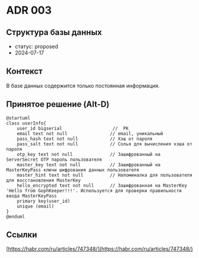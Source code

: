 # ADR 003

## Структура базы данных
- статус: proposed
- 2024-07-17

## Контекст
В базе данных содержится только постоянная информация.

## Принятое решение  (Alt-D)
```plantuml
@startuml
class userInfo{
    user_id bigserial                   //  PK
	email text not null                // email, уникальный
	pass_hash text not null            // Хэш от пароля
	pass_salt text not null            // Солья для вычисления хэша от пароля
	otp_key text not null              // Зашифрованный на ServerSecret OTP пароль пользователя
	master_key text not null           // Зашифрованный на MasterKeyPass ключи шифрования данных пользователя
	master_hint text not null          // Напоминалка для пользователя для восстановления MasterKey
	hello_encrypted text not null      // Зашифрованная на MasterKey 'Hello from GophKeeper!!!'. Используется для проверки правильности ввода MasterKeyPass
	primary key(user_id)
    unique (email)
}
@enduml
```

## Ссылки

[https://habr.com/ru/articles/747348/](https://habr.com/ru/articles/747348/)